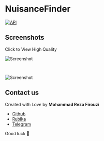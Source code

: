 # NuisanceFinder


[![API](https://img.shields.io/badge/API-26%2B-brightgreen.svg?style=flat)](https://android-arsenal.com/api?level=26)

## Screenshots

Click to View High Quality

![Screenshot](https://uploadkon.ir/uploads/474210_24Screenshot-2024-05-10-19-53-51-589-com-firouzi-mozahem.jpg)

</br>

![Screenshot](https://uploadkon.ir/uploads/632d10_24Screenshot-2024-05-10-19-54-07-806-com-firouzi-mozahem.jpg)




## Contact us

Created with Love by **Mohammad Reza Firouzi** 

* [Github](https://github.com/MohammadrezaFirouzi/)
* [Rubika](https://rubika.ir/Mohamadreza_firouzim)
* [Telegram](https://t.me/Mohamadreza_firouziii)






Good luck 🌟
